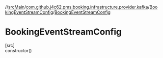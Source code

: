 //[srcMain](../../../index.md)/[com.github.j4c62.pms.booking.infrastructure.provider.kafka](../index.md)/[BookingEventStreamConfig](index.md)/[BookingEventStreamConfig](-booking-event-stream-config.md)

# BookingEventStreamConfig

[src]\
constructor()